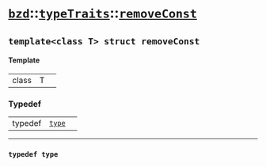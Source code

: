 # [`bzd`](../../../index.md)::[`typeTraits`](../../index.md)::[`removeConst`](../index.md)

## `template<class T> struct removeConst`

#### Template
||||
|---:|:---|:---|
|class|T||
### Typedef
||||
|---:|:---|:---|
|typedef|[`type`](./index.md)||
------
### `typedef type`

